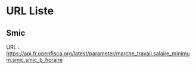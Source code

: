 # URL Liste

## Smic

 URL : https://api.fr.openfisca.org/latest/parameter/marche_travail.salaire_minimum.smic.smic_b_horaire